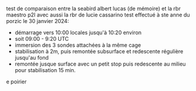 test de comparaison entre la seabird albert lucas (de mémoire)
et la rbr maestro p2I avec aussi la rbr de lucie cassarino
test effectué à ste anne du porzic le 30 janvier 2024:

- démarrage vers 10:00 locales jusqu'à 10:20 environ
- soit 09:00 - 9:20 UTC
- immersion des 3 sondes attachées à la même cage
- stabilisation à 2m, puis remontée subsurface et redescente régulière jusqu'au fond
- remontée jusque surface avec un petit stop puis redescente au milieu pour stabilisation 15 min.

e poirier
